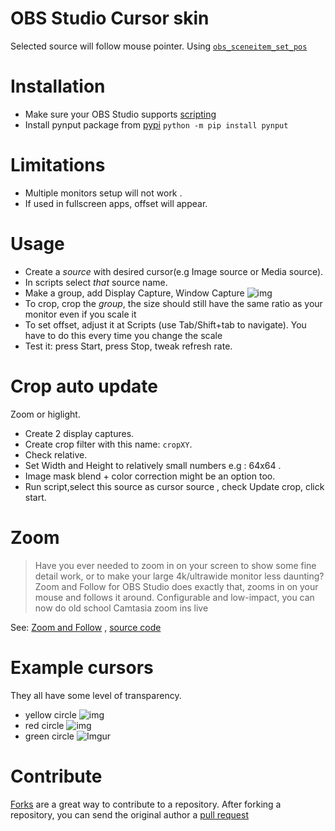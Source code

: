 # OBS Studio Cursor skin
Selected source will  follow mouse pointer.
Using [`obs_sceneitem_set_pos`](https://obsproject.com/docs/reference-scenes.html#c.obs_sceneitem_set_pos) 
# Installation 
- Make sure your OBS Studio supports [scripting](https://obsproject.com/docs/scripting.html)
- Install pynput package from [pypi](https://pypi.org/project/pynput/) 
`python -m pip install pynput`
# Limitations
- Multiple monitors setup will not work .
- If used in fullscreen apps, offset will appear.
# Usage
- Create a _source_ with desired cursor(e.g Image source or Media source).
- In scripts select _that_ source name.
- Make a group, add Display Capture, Window Capture
![img](https://i.imgur.com/CHuLwmp.png)
- To crop, crop the _group_, the size should still have the same ratio as your monitor even if you scale it
- To set offset, adjust it at Scripts (use Tab/Shift+tab to navigate). You have to do this every time you change the scale
- Test it: press Start, press Stop, tweak refresh rate.
# Crop auto update
Zoom or higlight.
- Create 2 display captures.
- Create crop filter with this name: `cropXY`.
- Check relative.
- Set Width and Height to relatively small numbers e.g : 64x64 .
- Image mask blend + color correction might be an option too.
- Run script,select this source as cursor source , check Update crop, click start.

# Zoom
> Have you ever needed to zoom in on your screen to show some fine detail work,
> or to make your large 4k/ultrawide monitor less daunting?
> Zoom and Follow for OBS Studio does exactly that, zooms in on your mouse and follows it around.
> Configurable and low-impact, you can now do old school Camtasia zoom ins live

See: [Zoom and Follow](https://obsproject.com/forum/resources/zoom-and-follow.1051/) , [source code ](https://github.com/tryptech/obs-zoom-and-follow)

# Example cursors
They all have some level of transparency.
- yellow circle 
![img](https://i.imgur.com/ruzF9HN.png)
- red circle 
![img](https://i.imgur.com/8qoRU3i.png)
- green circle
![Imgur](https://i.imgur.com/s3jvZP5.png) 
# Contribute
 [Forks](https://help.github.com/articles/fork-a-repo) are a great way to contribute to a repository.
After forking a repository, you can send the original author a [pull request](https://help.github.com/articles/using-pull-requests)
